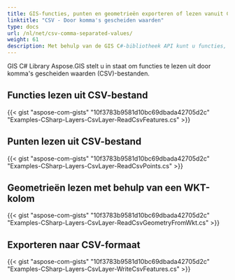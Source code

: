 ```yaml
---
title: GIS-functies, punten en geometrieën exporteren of lezen vanuit CSV in C#
linktitle: "CSV - Door komma's gescheiden waarden"
type: docs
url: /nl/net/csv-comma-separated-values/
weight: 61
description: Met behulp van de GIS C#-bibliotheek API kunt u functies, punten en geometrieën lezen vanuit een CSV-bestand en ze exporteren naar een CSV-bestand.
---
```


GIS C# Library Aspose.GIS stelt u in staat om functies te lezen uit door komma's gescheiden waarden (CSV)-bestanden.
## **Functies lezen uit CSV-bestand**
{{< gist "aspose-com-gists" "10f3783b9581d10bc69dbada42705d2c" "Examples-CSharp-Layers-CsvLayer-ReadCsvFeatures.cs" >}}
## **Punten lezen uit CSV-bestand**
{{< gist "aspose-com-gists" "10f3783b9581d10bc69dbada42705d2c" "Examples-CSharp-Layers-CsvLayer-ReadCsvPoints.cs" >}}
## **Geometrieën lezen met behulp van een WKT-kolom**
{{< gist "aspose-com-gists" "10f3783b9581d10bc69dbada42705d2c" "Examples-CSharp-Layers-CsvLayer-ReadCsvGeometryFromWkt.cs" >}}
## **Exporteren naar CSV-formaat**
{{< gist "aspose-com-gists" "10f3783b9581d10bc69dbada42705d2c" "Examples-CSharp-Layers-CsvLayer-WriteCsvFeatures.cs" >}}
